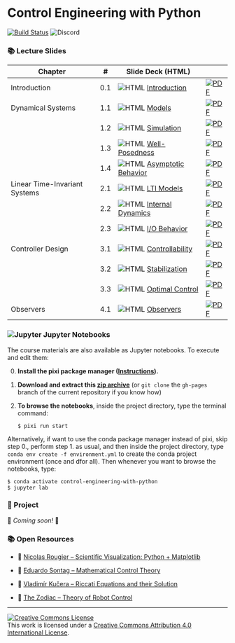 # Control Engineering with Python

[![Build Status](https://github.com/boisgera/control-engineering-with-python/workflows/build/badge.svg)](https://github.com/boisgera/control-engineering-with-python/actions) ![Discord](https://img.shields.io/discord/1338161489567023187?logo=discord&logoColor=white)

<!--
### Notations

| Symbol | Meaning     | Symbol | Meaning                |
| ------ | ----------- | ------ | ---------------------- |
| 🐍     | Code        | 🔍     | Worked Example         |
| 📈     | Graph       | 🧩     | Exercise               |
| 🏷️     | Definition  | 💻     | Numerical Method       |
| 💎     | Theorem     | 🧮     | Analytical Method      |
| 📝     | Remark      | 🧠     | Theory                 |
| ℹ️     | Information | 🗝️     | Hint                   |
| ⚠️     | Warning     | 🔓     | Solution               |

-->

### 📚 Lecture Slides

| Chapter                       | #   | Slide Deck (HTML)             |                                   |
| ----------------------------- | --- | ----------------------------- | --------------------------------- |
| Introduction                  | 0.1 | ![HTML] [Introduction]        | [![PDF]][Introduction PDF]        |
| Dynamical Systems             | 1.1 | ![HTML] [Models]              | [![PDF]][Models PDF]              |
|                               | 1.2 | ![HTML] [Simulation]          | [![PDF]][Simulation PDF]          |
|                               | 1.3 | ![HTML] [Well-Posedness]      | [![PDF]][Well-Posedness PDF]      |
|                               | 1.4 | ![HTML] [Asymptotic Behavior] | [![PDF]][Asymptotic Behavior PDF] |
| Linear Time-Invariant Systems | 2.1 | ![HTML] [LTI Models]          | [![PDF]][LTI Models PDF]          |
|                               | 2.2 | ![HTML] [Internal Dynamics]   | [![PDF]][Internal Dynamics PDF]   |
|                               | 2.3 | ![HTML] [I/O Behavior]        | [![PDF]][I/O Behavior PDF]        |
| Controller Design             | 3.1 | ![HTML] [Controllability]     | [![PDF]][Controllability PDF]     |
|                               | 3.2 | ![HTML] [Stabilization]       | [![PDF]][Stabilization PDF]       |
|                               | 3.3 | ![HTML] [Optimal Control]     | [![PDF]][Optimal Control PDF]     |
| Observers                     | 4.1 | ![HTML] [Observers]           | [![PDF]][Observers PDF]           |

[HTML]: https://api.iconify.design/logos/html-5.svg
[PDF]: https://api.iconify.design/bi/file-pdf.svg

[Introduction]: https://boisgera.github.io/control-engineering-with-python/0-1-Introduction.html
[Models]: https://boisgera.github.io/control-engineering-with-python/1-1-Models.html
[Simulation]: https://boisgera.github.io/control-engineering-with-python/1-2-Simulation.html
[Well-Posedness]: https://boisgera.github.io/control-engineering-with-python/1-3-Well-Posedness.html
[Asymptotic Behavior]: https://boisgera.github.io/control-engineering-with-python/1-4-Asymptotic-Behavior.html
[LTI Models]: https://boisgera.github.io/control-engineering-with-python/2-1-LTI-Models.html
[Internal Dynamics]: https://boisgera.github.io/control-engineering-with-python/2-2-Internal-Dynamics.html
[I/O Behavior]: https://boisgera.github.io/control-engineering-with-python/2-3-IO-Behavior.html
[Controllability]: https://boisgera.github.io/control-engineering-with-python/3-1-Controllability.html
[Stabilization]: https://boisgera.github.io/control-engineering-with-python/3-2-Stabilization.html
[Optimal Control]: https://boisgera.github.io/control-engineering-with-python/3-3-Optimal-Control.html
[Observers]: https://boisgera.github.io/control-engineering-with-python/4-1-Observers.html

[Introduction PDF]: https://boisgera.github.io/control-engineering-with-python/0-1-Introduction.pdf
[Models PDF]: https://boisgera.github.io/control-engineering-with-python/1-1-Models.pdf
[Simulation PDF]: https://boisgera.github.io/control-engineering-with-python/1-2-Simulation.pdf
[Well-Posedness PDF]: https://boisgera.github.io/control-engineering-with-python/1-3-Well-Posedness.pdf
[Asymptotic Behavior PDF]: https://boisgera.github.io/control-engineering-with-python/1-4-Asymptotic-Behavior.pdf
[LTI Models PDF]: https://boisgera.github.io/control-engineering-with-python/2-1-LTI-Models.pdf
[Internal Dynamics PDF]: https://boisgera.github.io/control-engineering-with-python/2-2-Internal-Dynamics.pdf
[I/O Behavior PDF]: https://boisgera.github.io/control-engineering-with-python/2-3-IO-Behavior.pdf
[Controllability PDF]: https://boisgera.github.io/control-engineering-with-python/3-1-Controllability.pdf
[Stabilization PDF]: https://boisgera.github.io/control-engineering-with-python/3-2-Stabilization.pdf
[Optimal Control PDF]: https://boisgera.github.io/control-engineering-with-python/3-3-Optimal-Control.pdf
[Observers PDF]: https://boisgera.github.io/control-engineering-with-python/4-1-Observers.pdf

### ![Jupyter] Jupyter Notebooks

[Jupyter]: https://api.iconify.design/logos/jupyter.svg

The course materials are also available as Jupyter notebooks. To execute and edit them:

 0. **Install the pixi package manager ([Instructions](https://pixi.sh/latest/)).**

 1. **Download and extract this [zip archive](https://github.com/boisgera/control-engineering-with-python/archive/refs/heads/gh-pages.zip)** 
 (or `git clone` the `gh-pages` branch of the current repository if you know how)

 2. **To browse the notebooks**, inside the project directory, type the terminal command:

    ```console
    $ pixi run start
    ```
    
Alternatively, if want to use the conda package manager instead of pixi, skip step 0.,
perform step 1. as usual, and then inside the project directory, type `conda env create -f environment.yml` to create the conda project environment (once and dfor all). Then whenever you want to browse 
the notebooks, type:
```console
$ conda activate control-engineering-with-python
$ jupyter lab
```

      
### 🚀 Project

🚧 *Coming soon!* 🚧

### 📚 Open Resources

<!--
#### :computer: Animation of dynamical systems

Example notebook: double pendulum

- [view in GitHub](https://github.com/boisgera/control-engineering-with-python/blob/master/examples/animation.ipynb),

- [open in binder](https://mybinder.org/v2/gh/boisgera/control-engineering-with-python/gh-pages?filepath=examples/animation.ipynb).

--> 

- :book: [Nicolas Rougier – Scientific Visualization: Python + Matplotlib](https://hal.inria.fr/hal-03427242/document)
- :book: [Eduardo Sontag – Mathematical Control Theory](http://www.sontaglab.org/FTPDIR/sontag_mathematical_control_theory_springer98.pdf)

- :book: [Vladimír Kučera – Riccati Equations and their Solution](http://library.utia.cas.cz/separaty/2011/TR/kucera-0436431.pdf)

- :book: [The Zodiac – Theory of Robot Control](http://www.gipsa-lab.grenoble-inp.fr/~carlos.canudas-de-wit/publications/Theory_of_robot_control.pdf)

---

<a rel="license" href="http://creativecommons.org/licenses/by/4.0/"><img alt="Creative Commons License" style="border-width:0" src="https://i.creativecommons.org/l/by/4.0/88x31.png" /></a><br />This work is licensed under a <a rel="license" href="http://creativecommons.org/licenses/by/4.0/">Creative Commons Attribution 4.0 International License</a>.
